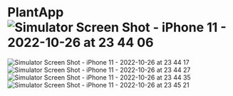 # PlantApp![Simulator Screen Shot - iPhone 11 - 2022-10-26 at 23 44 06](https://user-images.githubusercontent.com/71196378/198135060-29e35dad-c600-4e1d-96eb-52f39f30d7a1.png)
![Simulator Screen Shot - iPhone 11 - 2022-10-26 at 23 44 17](https://user-images.githubusercontent.com/71196378/198135101-f12da80f-3967-434e-97a0-7a673f9a269e.png)
![Simulator Screen Shot - iPhone 11 - 2022-10-26 at 23 44 27](https://user-images.githubusercontent.com/71196378/198135139-1db4eee2-b5e8-4567-80a8-be5ce8710c0a.png)
![Simulator Screen Shot - iPhone 11 - 2022-10-26 at 23 44 35](https://user-images.githubusercontent.com/71196378/198135165-7f7d5b50-b53c-40d9-a0ee-5b8ed18a261b.png)
![Simulator Screen Shot - iPhone 11 - 2022-10-26 at 23 45 21](https://user-images.githubusercontent.com/71196378/198135177-169e563a-641b-4603-93ee-3743b40cd7da.png)
